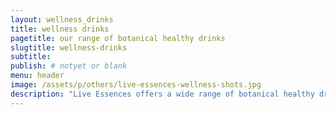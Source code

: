 ```yaml
---
layout: wellness_drinks
title: wellness drinks
pagetitle: our range of botanical healthy drinks
slugtitle: wellness-drinks
subtitle:
publish: # notyet or blank
menu: header
image: /assets/p/others/live-essences-wellness-shots.jpg
description: "Live Essences offers a wide range of botanical healthy drinks made from medicinal plants in Bali. WhatsApp us to order, we deliver! " #max 160 char!
---
```

